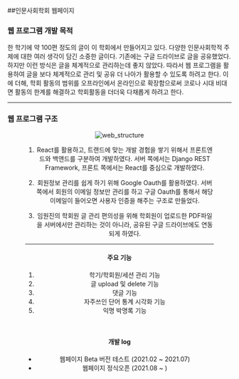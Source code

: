 ##인문사회학회 웹페이지


### 웹 프로그램 개발 목적  
한 학기에 약 100편 정도의 글이 이 학회에서 만들어지고 있다. 다양한 인문사회학적 주제에 대한 여러 생각이 담긴 소중한 글이다. 기존에는 구글 드라이브로 글을 공유했었다. 하지만 이런 방식은 글을 체계적으로 관리하는데 좋지 않았다. 따라서 웹 프로그램을 활용하여 글을 보다 체계적으로 관리 및 공유 더 나아가 활용할 수 있도록 하려고 한다. 이에 더해, 학회 활동의 범위를 오프라인에서 온라인으로 확장함으로써 코로나 시대 비대면 활동의 한계를 해결하고 학회활동을 더더욱 다채롭게 하려고 한다. 

---

### 웹 프로그램 구조  
<figure  style="text-align: center;">

![web_structure](https://raw.githubusercontent.com/habibi03336/Hannuri/master/asset/web_structure.jpg?raw=true)

1. React를 활용하고, 트랜드에 맞는 개발 경험을 쌓기 위해서 프론트엔드와 백앤드를 구분하여 개발하였다. 서버 쪽에서는 Django REST Framework, 프론트 쪽에서는 React를 중심으로 개발하였다.

2. 회원정보 관리를 쉽게 하기 위해 Google Oauth를 활용하였다. 서버 쪽에서 회원의 이메일 정보만 관리를 하고 구글 Oauth를 통해서 해당 이메일이 들어오면 사용자 인증을 해주는 구조로 만들었다. 

3. 임원진의 학회원 글 관리 편의성을 위해 학회원이 업로드한 PDF파일을 서버에서만 관리하는 것이 아니라, 공유된 구글 드라이브에도 연동되게 하였다. 

---

#### 주요 기능
1. 학기/학회원/세션 관리 기능
2. 글 upload 및 delete 기능
3. 댓글 기능
4. 자주쓰인 단어 통계 시각화 기능
5. 익명 박명록 기능

<br>

#### 개발 log  
<ul>
<li>웹페이지 Beta 버전 테스트 (2021.02 ~ 2021.07)</li>
<li>웹페이지 정식오픈 (2021.08 ~ )</li>
</ul>
